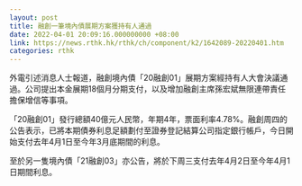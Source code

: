 ```yaml
---
layout: post
title: 融創一筆境內債展期方案獲持有人通過
date: 2022-04-01 20:09:16.000000000 +08:00
link: https://news.rthk.hk/rthk/ch/component/k2/1642089-20220401.htm
categories: rthk
---
```


外電引述消息人士報道，融創境內債「20融創01」展期方案經持有人大會決議通過。公司提出本金展期18個月分期支付，以及增加融創主席孫宏斌無限連帶責任擔保增信等事項。

「20融創01」發行總額40億元人民幣，年期4年，票面利率4.78%。融創周四的公告表示，已將本期債券利息足額劃付至證券登記結算公司指定銀行帳戶，今日開始支付去年4月1日至今年3月底期間的利息。

至於另一隻境內債「21融創03」亦公告，將於下周三支付去年4月2日至今年4月1日期間利息。
